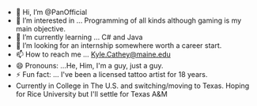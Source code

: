 - 👋 Hi, I’m @PanOfficial
- 👀 I’m interested in ... Programming of all kinds although gaming is my main objective.
- 🌱 I’m currently learning ... C# and Java
- 💞️ I’m looking for an internship somewhere worth a career start.
- 📫 How to reach me ... Kyle.Cathey@maine.edu
- 😄 Pronouns: ...He, Him, I'm a guy, just a guy.
- ⚡ Fun fact: ... I've been a licensed tattoo artist for 18 years.
-    Currently in College in The U.S. and switching/moving to Texas. Hoping for Rice University but I'll settle for Texas A&M
  

<!---
PanOfficial/PanOfficial is a ✨ special ✨ repository because its `README.md` (this file) appears on your GitHub profile.
You can click the Preview link to take a look at your changes.
--->
